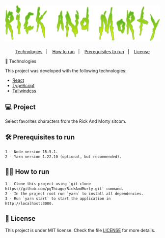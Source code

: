 <h1 align="center">
    <img alt="RickAndMorty" title="RickAndMorty" src=".github/logo.png" />
</h1>

<p align="center">
  <a href="#-technologies">Technologies</a>&nbsp;&nbsp;&nbsp;|&nbsp;&nbsp;&nbsp;
  <a href="#-howtorun">How to run</a>&nbsp;&nbsp;&nbsp;|&nbsp;&nbsp;&nbsp;
  <a href="#-prerequisites">Prerequisites to run</a>&nbsp;&nbsp;&nbsp;|&nbsp;&nbsp;&nbsp;
  <a href="#memo-license">License</a>
</p>

<p

## 🚀 Technologies

<p>This project was developed with the following technologies:</p>

- [React](https://reactjs.org)
- [TypeScript](https://www.typescriptlang.org/)
- [Tailwindcss](https://tailwindcss.com/)

## 💻 Project

Select favorites characters from the Rick And Morty sitcom.

## 🛠️ Prerequisites to run

    1 - Node version 15.5.1.
    2 - Yarn version 1.22.10 (optional, but recommended).

## 🏃‍♂️ How to run

    1 - Clone this project using `git clone https://github.com/pgThiago/RickAndMorty.git` command.
    2 - In the project root run `yarn` to install all dependencies.
    3 - Run `yarn start` to start the application in http://localhost:3000.

## :memo: License

This project is under MIT license. Check the file [LICENSE](LICENSE.md) for more details.

